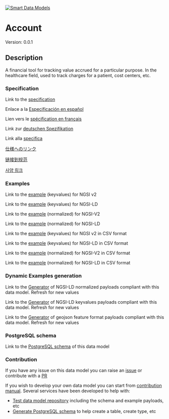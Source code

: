 [![Smart Data Models](https://smartdatamodels.org/wp-content/uploads/2022/01/SmartDataModels_logo.png "Logo")](https://smartdatamodels.org)
# Account
Version: 0.0.1

## Description 

A financial tool for tracking value accrued for a particular purpose.  In the healthcare field, used to track charges for a patient, cost centers, etc.
### Specification

Link to the [specification](https://github.com/smart-data-models/dataModel.Hl7/blob/master/Account/doc/spec.md)

Enlace a la [Especificación en español](https://github.com/smart-data-models/dataModel.Hl7/blob/master/Account/doc/spec_ES.md)

Lien vers le [spécification en français](https://github.com/smart-data-models/dataModel.Hl7/blob/master/Account/doc/spec_FR.md)

Link zur [deutschen Spezifikation](https://github.com/smart-data-models/dataModel.Hl7/blob/master/Account/doc/spec_DE.md)

Link alla [specifica](https://github.com/smart-data-models/dataModel.Hl7/blob/master/Account/doc/spec_IT.md)

[仕様へのリンク](https://github.com/smart-data-models/dataModel.Hl7/blob/master/Account/doc/spec_JA.md)

[链接到规范](https://github.com/smart-data-models/dataModel.Hl7/blob/master/Account/doc/spec_ZH.md)

[사양 링크](https://github.com/smart-data-models/dataModel.Hl7/blob/master/Account/doc/spec_KO.md)
### Examples

Link to the [example](https://smart-data-models.github.io/dataModel.Hl7/Account/examples/example.json) (keyvalues) for NGSI v2

Link to the [example](https://smart-data-models.github.io/dataModel.Hl7/Account/examples/example.jsonld) (keyvalues) for NGSI-LD

Link to the [example](https://smart-data-models.github.io/dataModel.Hl7/Account/examples/example-normalized.json) (normalized) for NGSI-V2

Link to the [example](https://smart-data-models.github.io/dataModel.Hl7/Account/examples/example-normalized.jsonld) (normalized) for NGSI-LD

Link to the [example](https://github.com/smart-data-models/dataModel.Hl7/blob/master/Account/examples/example.json.csv) (keyvalues) for NGSI v2 in CSV format

Link to the [example](https://github.com/smart-data-models/dataModel.Hl7/blob/master/Account/examples/example.jsonld.csv) (keyvalues) for NGSI-LD in CSV format

Link to the [example](https://github.com/smart-data-models/dataModel.Hl7/blob/master/Account/examples/example-normalized.json.csv) (normalized) for NGSI-V2 in CSV format

Link to the [example](https://github.com/smart-data-models/dataModel.Hl7/blob/master/Account/examples/example-normalized.jsonld.csv) (normalized) for NGSI-LD in CSV format
### Dynamic Examples generation

Link to the [Generator](https://smartdatamodels.org/extra/ngsi-ld_generator.php?schemaUrl=https://raw.githubusercontent.com/smart-data-models/dataModel.Hl7/master/Account/schema.json&email=info@smartdatamodels.org) of NGSI-LD normalized payloads compliant with this data model. Refresh for new values

Link to the [Generator](https://smartdatamodels.org/extra/ngsi-ld_generator_keyvalues.php?schemaUrl=https://raw.githubusercontent.com/smart-data-models/dataModel.Hl7/master/Account/schema.json&email=info@smartdatamodels.org) of NGSI-LD keyvalues payloads compliant with this data model. Refresh for new values

Link to the [Generator](https://smartdatamodels.org/extra/geojson_features_generator.php?schemaUrl=https://raw.githubusercontent.com/smart-data-models/dataModel.Hl7/master/Account/schema.json&email=info@smartdatamodels.org) of geojson feature format payloads compliant with this data model. Refresh for new values
### PostgreSQL schema

Link to the [PostgreSQL schema](https://github.com/smart-data-models/dataModel.Hl7/blob/master/Account/schema.sql) of this data model
### Contribution

 If you have any issue on this data model you can raise an [issue](https://github.com/smart-data-models/dataModel.Hl7/issues)  or contribute with a [PR](https://github.com/smart-data-models/dataModel.Hl7/pulls)

 If you wish to develop your own data model you can start from [contribution manual](https://bit.ly/contribution_manual). Several services have been developed to help with: 
 - [Test data model repository](https://smartdatamodels.org/index.php/data-models-contribution-api/) including the schema and example payloads, etc
 - [Generate PostgreSQL schema](https://smartdatamodels.org/index.php/sql-service/) to help create a table, create type, etc